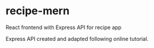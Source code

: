# recipe-mern
React frontend with Express API for recipe app

Express API created and adapted following online tutorial.
